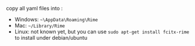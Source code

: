 copy all yaml files into :

- Windows: `~\AppData\Roaming\Rime`
- Mac: `~/Library/Rime`
- Linux: not known yet, but you can use `sudo apt-get install fcitx-rime` to install under debian/ubuntu 
